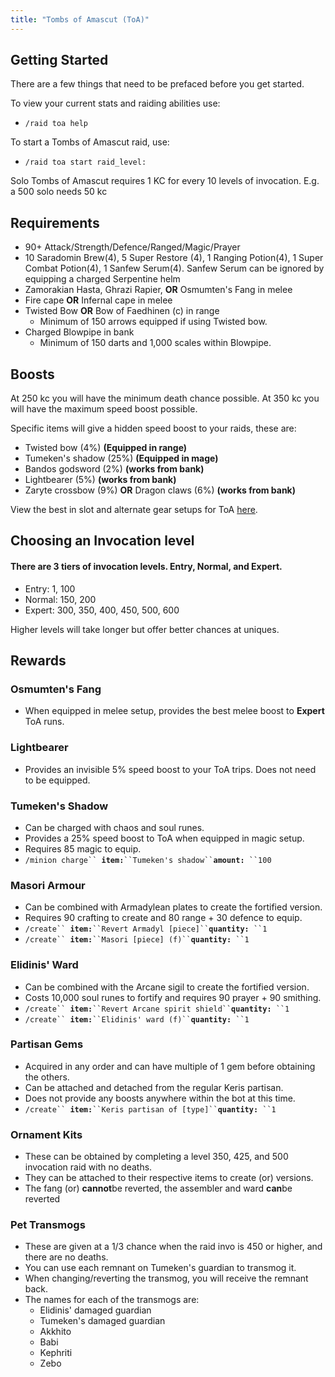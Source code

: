 ```yaml
---
title: "Tombs of Amascut (ToA)"
---
```


## Getting Started

There are a few things that need to be prefaced before you get started.

To view your current stats and raiding abilities use:

- `/raid toa help`

To start a Tombs of Amascut raid, use:

- `/raid toa start raid_level:`

Solo Tombs of Amascut requires 1 KC for every 10 levels of invocation. E.g. a 500 solo needs 50 kc

## Requirements

- 90+ Attack/Strength/Defence/Ranged/Magic/Prayer
- 10 Saradomin Brew(4), 5 Super Restore (4), 1 Ranging Potion(4), 1 Super Combat Potion(4), 1 Sanfew Serum(4). Sanfew Serum can be ignored by equipping a charged Serpentine helm
- Zamorakian Hasta, Ghrazi Rapier, **OR** Osmumten's Fang in melee
- Fire cape **OR** Infernal cape in melee
- Twisted Bow **OR** Bow of Faedhinen (c) in range
  - Minimum of 150 arrows equipped if using Twisted bow.
- Charged Blowpipe in bank
  - Minimum of 150 darts and 1,000 scales within Blowpipe.

## Boosts

At 250 kc you will have the minimum death chance possible. At 350 kc you will have the maximum speed boost possible.

Specific items will give a hidden speed boost to your raids, these are:

- Twisted bow (4%) **(Equipped in range)**
- Tumeken's shadow (25%) **(Equipped in mage)**
- Bandos godsword (2%) **(works from bank)**
- Lightbearer (5%) **(works from bank)**
- Zaryte crossbow (9%) **OR** Dragon claws (6%) **(works from bank)**

View the best in slot and alternate gear setups for ToA [here](toa-gear-setups.md).

## Choosing an Invocation level

#### There are 3 tiers of invocation levels. Entry, Normal, and Expert.

- Entry: 1, 100
- Normal: 150, 200
- Expert: 300, 350, 400, 450, 500, 600

Higher levels will take longer but offer better chances at uniques.

## Rewards

### Osmumten's Fang

- When equipped in melee setup, provides the best melee boost to **Expert** ToA runs.

### Lightbearer

- Provides an invisible 5% speed boost to your ToA trips. Does not need to be equipped.

### Tumeken's Shadow

- Can be charged with chaos and soul runes.
- Provides a 25% speed boost to ToA when equipped in magic setup.
- Requires 85 magic to equip.
- `/minion charge`` `**`item:`**` ``Tumeken's shadow`` `**`amount:`**` ``100`

### Masori Armour

- Can be combined with Armadylean plates to create the fortified version.
- Requires 90 crafting to create and 80 range + 30 defence to equip.
- `/create`` `**`item:`**` ``Revert Armadyl [piece]`` `**`quantity:`**` ``1`
- `/create`` `**`item:`**` ``Masori [piece] (f)`` `**`quantity:`**` ``1`

### Elidinis' Ward

- Can be combined with the Arcane sigil to create the fortified version.
- Costs 10,000 soul runes to fortify and requires 90 prayer + 90 smithing.
- `/create`` `**`item:`**` ``Revert Arcane spirit shield`` `**`quantity:`**` ``1`
- `/create`` `**`item:`**` ``Elidinis' ward (f)`` `**`quantity:`**` ``1`

### Partisan Gems

- Acquired in any order and can have multiple of 1 gem before obtaining the others.
- Can be attached and detached from the regular Keris partisan.
- Does not provide any boosts anywhere within the bot at this time.
- `/create`` `**`item:`**` ``Keris partisan of [type]`` `**`quantity:`**` ``1`

### Ornament Kits

- These can be obtained by completing a level 350, 425, and 500 invocation raid with no deaths.
- They can be attached to their respective items to create (or) versions.
- The fang (or) **cannot**be reverted, the assembler and ward **can**be reverted

### Pet Transmogs

- These are given at a 1/3 chance when the raid invo is 450 or higher, and there are no deaths.
- You can use each remnant on Tumeken's guardian to transmog it.
- When changing/reverting the transmog, you will receive the remnant back.
- The names for each of the transmogs are:
  - Elidinis' damaged guardian
  - Tumeken's damaged guardian
  - Akkhito
  - Babi
  - Kephriti
  - Zebo
